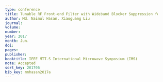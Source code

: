```yaml
---
type: conference
title: Tunable RF Front-end Filter with Wideband Blocker Suppression for Multi-Standard Applications
author: Md. Naimul Hasan, Xiaoguang Liu
journal:
volume:
number:
year: 2017
month: Jun.
doi: 
pages:
publisher:
booktitle: IEEE MTT-S International Microwave Symposium (IMS)
note: Accepted
sort_key: 201706
bib_key: mnhasan2017a
---
```

